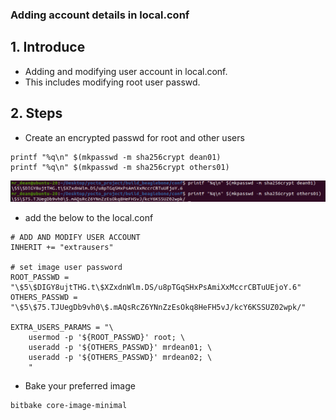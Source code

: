 <h3> Adding account details in local.conf </h3>

## 1. Introduce
- Adding and modifying user account in local.conf.
- This includes modifying root user passwd.

## 2. Steps 
- Create an encrypted passwd for root and other users
```shell 
printf "%q\n" $(mkpasswd -m sha256crypt dean01)
printf "%q\n" $(mkpasswd -m sha256crypt others01)
```
![local.conf file](user_passwd.png)

- add the below to the local.conf
```shell 
# ADD AND MODIFY USER ACCOUNT
INHERIT += "extrausers"

# set image user password
ROOT_PASSWD = "\$5\$DIGY8ujtTHG.t\$XZxdnWlm.DS/u8pTGqSHxPsAmiXxMccrCBTuUEjoY.6"
OTHERS_PASSWD = "\$5\$75.TJUegDb9vh0\$.mAQsRcZ6YNnZzEsOkq8HeFH5vJ/kcY6KSSUZ02wpk/"

EXTRA_USERS_PARAMS = "\
    usermod -p '${ROOT_PASSWD}' root; \
    useradd -p '${OTHERS_PASSWD}' mrdean01; \
    useradd -p '${OTHERS_PASSWD}' mrdean02; \ 
    "

```
- Bake your preferred image
```shell
bitbake core-image-minimal
```
